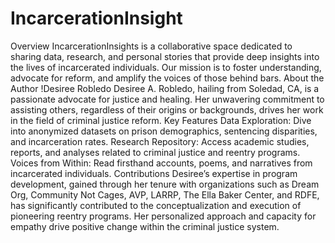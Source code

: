 # IncarcerationInsight
Overview
IncarcerationInsights is a collaborative space dedicated to sharing data, research, and personal stories that provide deep insights into the lives of incarcerated individuals. Our mission is to foster understanding, advocate for reform, and amplify the voices of those behind bars.
About the Author
!Desiree Robledo
Desiree A. Robledo, hailing from Soledad, CA, is a passionate advocate for justice and healing. Her unwavering commitment to assisting others, regardless of their origins or backgrounds, drives her work in the field of criminal justice reform.
Key Features
Data Exploration: Dive into anonymized datasets on prison demographics, sentencing disparities, and incarceration rates.
Research Repository: Access academic studies, reports, and analyses related to criminal justice and reentry programs.
Voices from Within: Read firsthand accounts, poems, and narratives from incarcerated individuals.
Contributions
Desiree’s expertise in program development, gained through her tenure with organizations such as Dream Org, Community Not Cages, AVP, LARRP, The Ella Baker Center, and RDFE, has significantly contributed to the conceptualization and execution of pioneering reentry programs. Her personalized approach and capacity for empathy drive positive change within the criminal justice system.
